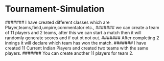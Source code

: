 # Tournament-Simulation
####### I have created different classes which are Player,teams,field,umpire,commentator etc.,
####### we can create a team of 11 players and 2 teams, after this we can start a match then it will randomly generate scores and if out ot not out.
####### After completing 2 innings it will declare which team has won the match.
####### I have created 11 Current Indian Players and created two teams with the same players.
####### You can create another 11 players for team 2.
